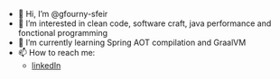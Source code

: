 - 👋 Hi, I’m @gfourny-sfeir
- 👀 I’m interested in clean code, software craft, java performance and fonctional programming
- 🌱 I’m currently learning Spring AOT compilation and GraalVM
- 📫 How to reach me:
  - <a href="https://www.linkedin.com/in/guillaume-fourny%EF%BC%BB%CE%BE%EF%BC%BD-84967011a/"> linkedIn</a>

<!---
gfourny-sfeir/gfourny-sfeir is a ✨ special ✨ repository because its `README.md` (this file) appears on your GitHub profile.
You can click the Preview link to take a look at your changes.
--->
